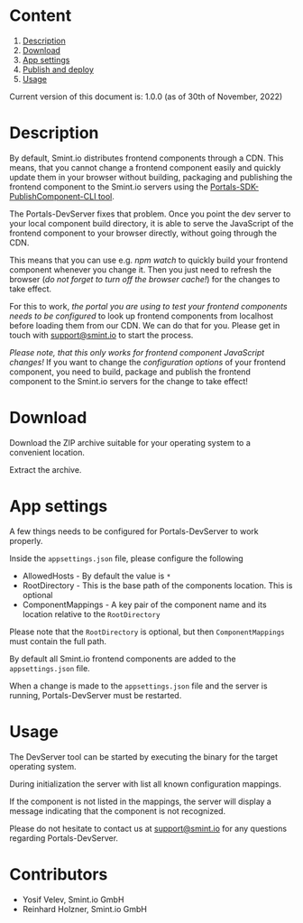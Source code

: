 Content
=======
1. [Description](#description)
1. [Download](#download)
1. [App settings](#app-settings)
1. [Publish and deploy](#publish-and-deploy)
1. [Usage](#usage)

Current version of this document is: 1.0.0 (as of 30th of November, 2022)

Description
===========

By default, Smint.io distributes frontend components through a CDN. This means, that you cannot change a frontend component easily
and quickly update them in your browser without building, packaging and publishing the frontend component to the Smint.io servers
using the [Portals-SDK-PublishComponent-CLI tool](../../Portals-SDK-PublishComponent-CLI/Release/).

The Portals-DevServer fixes that problem. Once you point the dev server to your local component build directory, it is able to
serve the JavaScript of the frontend component to your browser directly, without going through the CDN.

This means that you can use e.g. *npm watch* to quickly build your frontend component whenever you change it. Then you just need
to refresh the browser (*do not forget to turn off the browser cache!*) for the changes to take effect.

For this to work, *the portal you are using to test your frontend components needs to be configured* to look up frontend components
from localhost before loading them from our CDN. We can do that for you. Please get in touch with [support@smint.io](mailto:support@smint.io)
to start the process.

*Please note, that this only works for frontend component JavaScript changes!* If you want to change the *configuration options* of
your frontend component, you need to build, package and publish the frontend component to the Smint.io servers for the change to take
effect!

Download
========

Download the ZIP archive suitable for your operating system to a convenient location.

Extract the archive.

App settings
============

A few things needs to be configured for Portals-DevServer to work properly.

Inside the `appsettings.json` file, please configure the following

- AllowedHosts - By default the value is `*`
- RootDirectory - This is the base path of the components location. This is optional
- ComponentMappings - A key pair of the component name and its location relative to the `RootDirectory`

Please note that the `RootDirectory` is optional, but then `ComponentMappings` must contain the full path.

By default all Smint.io frontend components are added to the `appsettings.json` file.

When a change is made to the `appsettings.json` file and the server is running, Portals-DevServer must be restarted.

Usage
=====

The DevServer tool can be started by executing the binary for the target operating system.

During initialization the server with list all known configuration mappings.

If the component is not listed in the mappings, the server will display a message indicating that the component is not recognized.

Please do not hesitate to contact us at [support@smint.io](mailto:support@smint.io) for any questions regarding Portals-DevServer.

Contributors
============

- Yosif Velev, Smint.io GmbH
- Reinhard Holzner, Smint.io GmbH